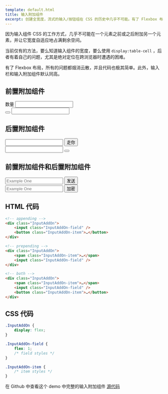 ```yaml
---
template: default.html
title: 输入附加组件
excerpt: 创建全宽度，流式的输入/按钮组在 CSS 的历史中几乎不可能。有了 Flexbox 布局，一切将会变得更简单。
---
```


因为输入组件 CSS 的工作方式，几乎不可能在一个元素之前或之后附加另一个元素，并让它宽度自适应地占满剩余空间。

<!-- Because of the way input sizing works in CSS, it's almost impossible to append or prepend another element to it and have the input field behave fluidly and take up the remaining space. -->

当前仅有的方法，要么知道输入组件的宽度，要么使用 `display:table-cell` ，后者有着自己的问题，尤其是绝对定位在跨浏览器时遭遇的困难。

<!-- The only existing way to do this is to either know the exact width of the input, or to use something like `display:table-cell`, which has its own set of problems, most notably the difficulty with positioning anything absolutely inside of the add-on in certain browsers. -->

有了 Flexbox 布局，所有的问题都烟消云散，并且代码也极其简单。此外，输入栏和输入附加组件默认同高。

<!-- With Flexbox, all these problems go away, and the code is trivially simple. In addition, you get the input field and the input add-on to be the same height for free. -->

<div class="Grid Grid--guttersLg Grid--full med-Grid--fit">
  <div class="Grid-cell">
    <h2>前置附加组件</h2>
    <div class="InputAddOn">
      <span class="InputAddOn-item">数量</span>
      <input class="InputAddOn-field">
    </div>
    <div class="InputAddOn">
      <button class="InputAddOn-item"><span class="icon icon-search"></span></button>
      <input class="InputAddOn-field">
    </div>
  </div>
  <div class="Grid-cell">
    <h2>后置附加组件</h2>
    <div class="InputAddOn">
      <input class="InputAddOn-field">
      <button class="InputAddOn-item">走你</button>
    </div>
    <div class="InputAddOn">
      <input class="InputAddOn-field">
      <button class="InputAddOn-item"><span class="icon icon-star"></span></button>
    </div>
  </div>
</div>

## 前置附加组件和后置附加组件

<!-- ## Appended and Prepended Add-ons -->

<div class="Grid Grid--guttersLg Grid--full med-Grid--fit">
  <div class="Grid-cell">
    <div class="InputAddOn">
      <span class="InputAddOn-item"><span class="icon icon-envelope"></span></span>
      <input class="InputAddOn-field" placeholder="Example One">
      <button class="InputAddOn-item">发送</button>
    </div>
  </div>
  <div class="Grid-cell">
    <div class="InputAddOn">
      <span class="InputAddOn-item"><span class="icon icon-lock"></span></span>
      <input class="InputAddOn-field" placeholder="Example One">
      <button class="InputAddOn-item">加密</button>
    </div>
  </div>
</div>

## HTML 代码

<!-- ## The HTML -->

```html
<!-- appending -->
<div class="InputAddOn">
    <input class="InputAddOn-field" />
    <button class="InputAddOn-item">…</button>
</div>

<!-- prepending -->
<div class="InputAddOn">
    <span class="InputAddOn-item">…</span>
    <input class="InputAddOn-field" />
</div>

<!-- both -->
<div class="InputAddOn">
    <span class="InputAddOn-item">…</span>
    <input class="InputAddOn-field" />
    <button class="InputAddOn-item">…</button>
</div>
```

## CSS 代码

<!-- ## The CSS -->

```css
.InputAddOn {
    display: flex;
}

.InputAddOn-field {
    flex: 1;
    /* field styles */
}

.InputAddOn-item {
    /* item styles */
}
```

在 Github 中查看这个 demo 中完整的输入附加组件 [源代码](https://github.com/magic-akari/solved-by-flexbox/blob/master/assets/css/components/input-add-on.css)

<!-- View the full [source](https://github.com/philipwalton/solved-by-flexbox/blob/master/assets/css/components/input-add-on.css) for the `InputAddOn` component used in this demo on Github. -->
